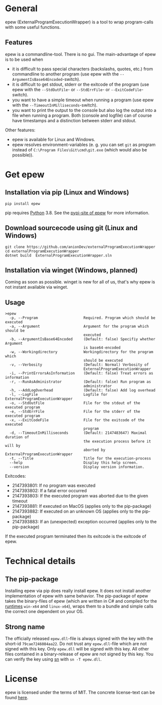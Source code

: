 # General

epew (ExternalProgramExecutionWrapper) is a tool to wrap program-calls with some useful functions.

## Features

epew is a commandline-tool. There is no gui. The main-advantage of epew is to be used when

- it is difficult to pass special characters (backslashs, quotes, etc.) from commandline to another program (use epew with the `--ArgumentIsBase64Encoded`-switch).
- it is difficult to get stdout, stderr or the exitcode of the program (use epew with the `--StdOutFile`- or `--StdErrFile`- or `--ExitCodeFile`-switch).
- you want to have a simple timeout when running a program (use epew with the `--TimeoutInMilliseconds`-switch).
- you want to print the output to the console but also log the output into a file when running a program. Both (console and logfile) can of course have timestamps and a distinction between stderr and stdout.

Other features:

- epew is available for Linux and Windows.
- epew resolves environment-variables (e. g. you can set `git` as program instead of `C:\Program Files\Git\cmd\git.exe` (which would also be possible)).

# Get epew

## Installation via pip (Linux and Windows)

```
pip install epew
```

pip requires [Python](https://www.python.org) 3.8.
See the [pypi-site of epew](https://pypi.org/project/epew/) for more information.

## Download sourcecode using git (Linux and Windows)

```
git clone https://github.com/anionDev/externalProgramExecutionWrapper
cd externalProgramExecutionWrapper
dotnet build  ExternalProgramExecutionWrapper.sln
```

## Installation via winget (Windows, planned)

Coming as soon as possible. winget is new for all of us, that's why epew is not instant available via winget.

## Usage

```
>epew
  -p, --Program                     Required. Program which should be executed
  -a, --Argument                    Argument for the program which should be
                                    executed
  -b, --ArgumentIsBase64Encoded     (Default: false) Specifiy whether Argument
                                    is base64-encoded
  -w, --Workingdirectory            Workingdirectory for the program which
                                    should be executed
  -v, --Verbosity                   (Default: Normal) Verbosity of
                                    ExternalProgramExecutionWrapper
  -i, --PrintErrorsAsInformation    (Default: false) Treat errors as information
  -r, --RunAsAdministrator          (Default: false) Run program as
                                    administrator
  -h, --AddLogOverhead              (Default: false) Add log overhead
  -l, --LogFile                     Logfile for ExternalProgramExecutionWrapper
  -o, --StdOutFile                  File for the stdout of the executed program
  -e, --StdErrFile                  File for the stderr of the executed program
  -x, --ExitCodeFile                File for the exitcode of the executed
                                    program
  -d, --TimeoutInMilliseconds       (Default: 2147483647) Maximal duration of
                                    the execution process before it will by
                                    aborted by ExternalProgramExecutionWrapper
  -t, --Title                       Title for the execution-process
  --help                            Display this help screen.
  --version                         Display version information.
```

Exitcodes:

- 2147393801: If no program was executed
- 2147393802: If a fatal error occurred
- 2147393803: If the executed program was aborted due to the given timeout
- 2147393881: If executed on MacOS (applies only to the pip-package)
- 2147393882: If executed on an unknown OS (applies only to the pip-package)
- 2147393883: If an (unexpected) exception occurred (applies only to the pip-package)

If the executed program terminated then its exitcode is the exitcode of epew.

# Technical details

## The pip-package

Installing epew via pip does really install epew. It does not install another implementation of epew with same behavior. The pip-package of epew takes the binary-files of epew (which are written in C# and compiled for the [runtimes](https://docs.microsoft.com/en-us/dotnet/core/rid-catalog) `win-x64` and `linux-x64`), wraps them to a bundle and simple calls the correct one dependent on your OS.

## Strong name

The officially released `epew.dll`-file is always signed with the key with the short-id `79cae7246084aa22`. Do not trust any `epew.dll`-file which are not signed with this key.
Only `epew.dll` will be signed with this key. All other files contained in a binary-release of epew are not signed by this key.
You can verify the key using [sn](https://docs.microsoft.com/en-us/dotnet/framework/tools/sn-exe-strong-name-tool) with `sn -T epew.dll`.

# License

epew is licensed under the terms of MIT. The concrete license-text can be found [here](https://raw.githubusercontent.com/anionDev/externalProgramExecutionWrapper/master/License.txt).
